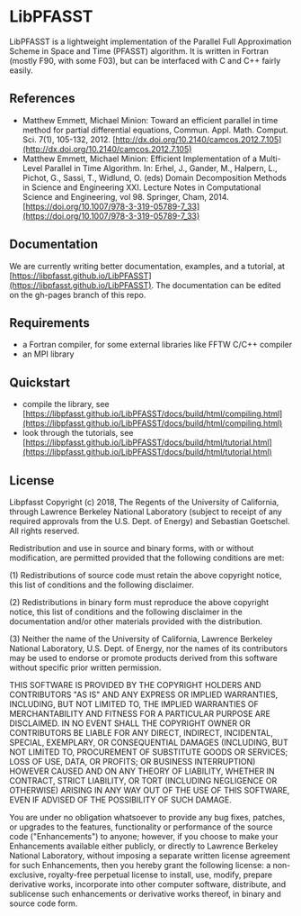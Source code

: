 
# LibPFASST

LibPFASST is a lightweight implementation of the Parallel Full
Approximation Scheme in Space and Time (PFASST) algorithm.  It is
written in Fortran (mostly F90, with some F03), but can be interfaced
with C and C++ fairly easily.

## References
- Matthew Emmett, Michael Minion: Toward an efficient parallel in time method for partial differential equations, Commun. Appl. Math. Comput. Sci. 7(1), 105-132, 2012. [http://dx.doi.org/10.2140/camcos.2012.7.105](http://dx.doi.org/10.2140/camcos.2012.7.105)
- Matthew Emmett, Michael Minion: Efficient Implementation of a Multi-Level Parallel in Time Algorithm. In: Erhel, J., Gander, M., Halpern, L., Pichot, G., Sassi, T., Widlund, O. (eds) Domain Decomposition Methods in Science and Engineering XXI. Lecture Notes in Computational Science and Engineering, vol 98. Springer, Cham, 2014. [https://doi.org/10.1007/978-3-319-05789-7_33](https://doi.org/10.1007/978-3-319-05789-7_33)

##  Documentation
We are currently writing better documentation, examples, and a tutorial, at [https://libpfasst.github.io/LibPFASST](https://libpfasst.github.io/LibPFASST).
The documentation can be edited on the gh-pages branch of this repo.

## Requirements
- a Fortran compiler, for some external libraries like FFTW C/C++ compiler
- an MPI library

## Quickstart
- compile the library, see [https://libpfasst.github.io/LibPFASST/docs/build/html/compiling.html](https://libpfasst.github.io/LibPFASST/docs/build/html/compiling.html)
- look through the tutorials, see [https://libpfasst.github.io/LibPFASST/docs/build/html/tutorial.html](https://libpfasst.github.io/LibPFASST/docs/build/html/tutorial.html)

## License

Libpfasst Copyright (c) 2018, The Regents of the University of California, through Lawrence Berkeley National Laboratory (subject to receipt of any required approvals from the U.S. Dept. of Energy) and Sebastian Goetschel.  All rights reserved.

Redistribution and use in source and binary forms, with or without modification, are permitted provided that the following conditions are met:

(1) Redistributions of source code must retain the above copyright notice, this list of conditions and the following disclaimer.

(2) Redistributions in binary form must reproduce the above copyright notice, this list of conditions and the following disclaimer in the documentation and/or other materials provided with the distribution.

(3) Neither the name of the University of California, Lawrence Berkeley National Laboratory, U.S. Dept. of Energy, nor the names of its contributors may be used to endorse or promote products derived from this software without specific prior written permission.

THIS SOFTWARE IS PROVIDED BY THE COPYRIGHT HOLDERS AND CONTRIBUTORS "AS IS" AND ANY EXPRESS OR IMPLIED WARRANTIES, INCLUDING, BUT NOT LIMITED TO, THE IMPLIED WARRANTIES OF MERCHANTABILITY AND FITNESS FOR A PARTICULAR PURPOSE ARE DISCLAIMED. IN NO EVENT SHALL THE COPYRIGHT OWNER OR CONTRIBUTORS BE LIABLE FOR ANY DIRECT, INDIRECT, INCIDENTAL, SPECIAL, EXEMPLARY, OR CONSEQUENTIAL DAMAGES (INCLUDING, BUT NOT LIMITED TO, PROCUREMENT OF SUBSTITUTE GOODS OR SERVICES; LOSS OF USE, DATA, OR PROFITS; OR BUSINESS INTERRUPTION) HOWEVER CAUSED AND ON ANY THEORY OF LIABILITY, WHETHER IN CONTRACT, STRICT LIABILITY, OR TORT (INCLUDING NEGLIGENCE OR OTHERWISE) ARISING IN ANY WAY OUT OF THE USE OF THIS SOFTWARE, EVEN IF ADVISED OF THE POSSIBILITY OF SUCH DAMAGE.

You are under no obligation whatsoever to provide any bug fixes, patches, or upgrades to the features, functionality or performance of the source code ("Enhancements") to anyone; however, if you choose to make your Enhancements available either publicly, or directly to Lawrence Berkeley National Laboratory, without imposing a separate written license agreement for such Enhancements, then you hereby grant the following license: a  non-exclusive, royalty-free perpetual license to install, use, modify, prepare derivative works, incorporate into other computer software, distribute, and sublicense such enhancements or derivative works thereof, in binary and source code form.










